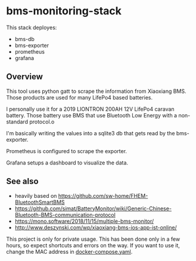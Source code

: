 # bms-monitoring-stack

This stack deployes:
  * bms-db
  * bms-exporter
  * prometheus
  * grafana


## Overview

This tool uses python gatt to scrape the information from Xiaoxiang BMS.
Those products are used for many LifePo4 based batteries.

I personally use it for a 2019 LIONTRON 200AH 12V LifePo4 caravan battery.
Those battery use BMS that use Bluetooth Low Energy with a non-standard protocol.o

I'm basically writing the values into a sqlite3 db that gets read by the bms-exporter.

Prometheus is configured to scrape the exporter.

Grafana setups a dashboard to visualize the data.


## See also
  * heavily based on https://github.com/sw-home/FHEM-BluetoothSmartBMS
  * https://github.com/simat/BatteryMonitor/wiki/Generic-Chinese-Bluetooth-BMS-communication-protocol
  * https://mono.software/2018/11/15/multiple-bms-monitor/
  * http://www.deszynski.com/wp/xiaoxiang-bms-ios-app-ist-online/


This project is only for private usage. This has been done only in a few hours, so expect shortcuts and errors on the way. If you want to use it, change the MAC address in [docker-compose.yaml](docker-compose.yaml).
